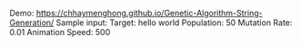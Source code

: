 Demo: https://chhaymenghong.github.io/Genetic-Algorithm-String-Generation/
Sample input:
Target: hello world
Population: 50
Mutation Rate: 0.01
Animation Speed: 500
